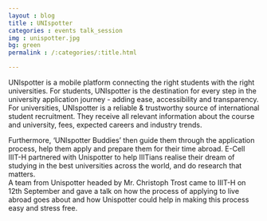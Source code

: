 ```yaml
---
layout : blog
title : UNIspotter
categories : events talk_session
img : unispotter.jpg
bg: green
permalink : /:categories/:title.html

---
```


UNIspotter is a mobile platform connecting the right students with the right universities. For students, UNIspotter is the destination for every step in the university application journey - adding ease, accessibility and transparency.  
For universities, UNIspotter is a reliable & trustworthy source of international student recruitment. They receive all relevant information about the course and university, fees, expected careers and industry trends.

Furthermore, ‘UNIspotter Buddies’ then guide them through the application process, help them apply and prepare them for their time abroad.  E-Cell IIIT-H partnered with Unispotter to help IIITians realise their dream of studying in the best universities across the world, and do research that matters.  
A team from Unispotter headed by Mr. Christoph Trost came to IIIT-H on 12th September and gave a talk on how the process of applying to live abroad goes about and how Unispotter could help in making this process easy and stress free.
